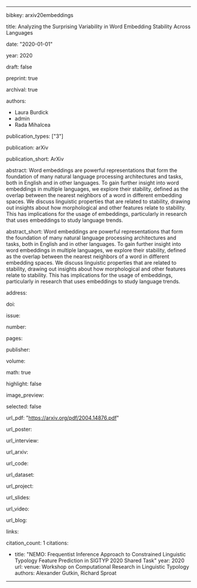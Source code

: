 ---

bibkey: arxiv20embeddings

title: Analyzing the Surprising Variability in Word Embedding Stability Across Languages

date: "2020-01-01"

year: 2020

draft: false

preprint: true

archival: true

authors: 
- Laura Burdick
- admin
- Rada Mihalcea

publication_types: ["3"]

publication: arXiv

publication_short: ArXiv

abstract: Word embeddings are powerful representations that form the foundation of many natural language processing architectures and tasks, both in English and in other languages. To gain further insight into word embeddings in multiple languages, we explore their stability, defined as the overlap between the nearest neighbors of a word in different embedding spaces. We discuss linguistic properties that are related to stability, drawing out insights about how morphological and other features relate to stability. This has implications for the usage of embeddings, particularly in research that uses embeddings to study language trends.

abstract_short: Word embeddings are powerful representations that form the foundation of many natural language processing architectures and tasks, both in English and in other languages. To gain further insight into word embeddings in multiple languages, we explore their stability, defined as the overlap between the nearest neighbors of a word in different embedding spaces. We discuss linguistic properties that are related to stability, drawing out insights about how morphological and other features relate to stability. This has implications for the usage of embeddings, particularly in research that uses embeddings to study language trends.

address: 

doi: 

issue: 

number: 

pages: 

publisher: 

volume: 

math: true

highlight: false

image_preview: 

selected: false

url_pdf: "https://arxiv.org/pdf/2004.14876.pdf"

url_poster: 

url_interview: 

url_arxiv: 

url_code: 

url_dataset: 

url_project: 

url_slides: 

url_video: 

url_blog: 

links: 

citation_count: 1
citations:
- title: "NEMO: Frequentist Inference Approach to Constrained Linguistic Typology Feature Prediction in SIGTYP 2020 Shared Task"
  year: 2020
  url: 
  venue: Workshop on Computational Research in Linguistic Typology
  authors: Alexander Gutkin, Richard Sproat


---